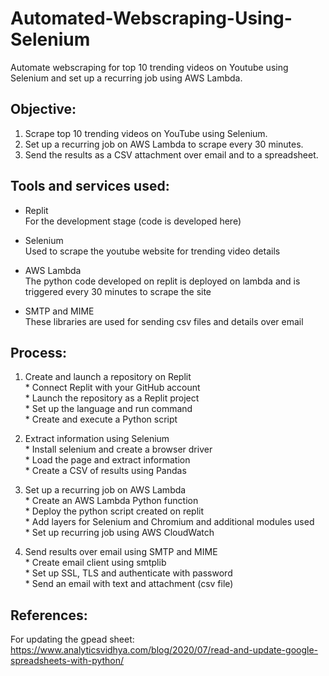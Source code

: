# Automated-Webscraping-Using-Selenium
Automate webscraping for top 10 trending videos on Youtube using Selenium and set up a recurring job using AWS Lambda.

## Objective:
  1. Scrape top 10 trending videos on YouTube using Selenium.
  2. Set up a recurring job on AWS Lambda to scrape every 30 minutes.
  3. Send the results as a CSV attachment over email and to a spreadsheet.

## Tools and services used:
  * Replit     
    For the development stage (code is developed here)
    
  * Selenium  
    Used to scrape the youtube website for trending video details
    
  * AWS Lambda  
    The python code developed on replit is deployed on lambda and is triggered every 30 minutes to scrape the site
    
  * SMTP and MIME  
    These libraries are used for sending csv files and details over email

  ## Process:
  1. Create and launch a repository on Replit  
    * Connect Replit with your GitHub account  
    * Launch the repository as a Replit project  
    * Set up the language and run command  
    * Create and execute a Python script  
      
  2. Extract information using Selenium  
    * Install selenium and create a browser driver  
    * Load the page and extract information  
    * Create a CSV of results using Pandas  
      
  3. Set up a recurring job on AWS Lambda  
    * Create an AWS Lambda Python function   
    * Deploy the python script created on replit  
    * Add layers for Selenium and Chromium and additional modules used  
    * Set up recurring job using AWS CloudWatch  
      
  4. Send results over email using SMTP and MIME  
    * Create email client using smtplib  
    * Set up SSL, TLS and authenticate with password  
    * Send an email with text and attachment (csv file)  

  ## References:
  For updating the gpead sheet: 
  https://www.analyticsvidhya.com/blog/2020/07/read-and-update-google-spreadsheets-with-python/
